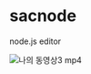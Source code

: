 # sacnode
node.js
editor

![나의 동영상3 mp4](https://user-images.githubusercontent.com/82815356/147207109-a30a31cc-a568-4117-ae3d-305c1d218b31.gif)

